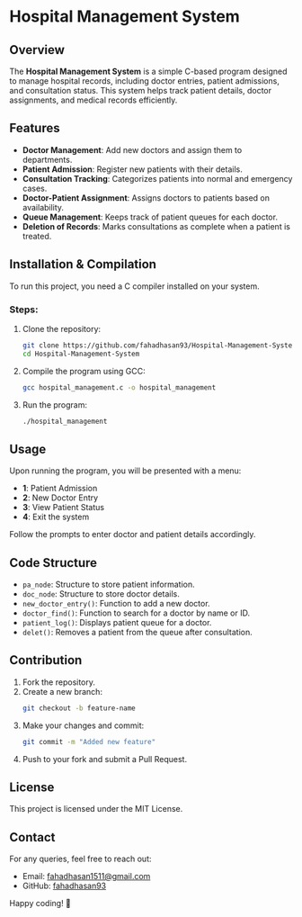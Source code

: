 # Hospital Management System

## Overview
The **Hospital Management System** is a simple C-based program designed to manage hospital records, including doctor entries, patient admissions, and consultation status. This system helps track patient details, doctor assignments, and medical records efficiently.

## Features
- **Doctor Management**: Add new doctors and assign them to departments.
- **Patient Admission**: Register new patients with their details.
- **Consultation Tracking**: Categorizes patients into normal and emergency cases.
- **Doctor-Patient Assignment**: Assigns doctors to patients based on availability.
- **Queue Management**: Keeps track of patient queues for each doctor.
- **Deletion of Records**: Marks consultations as complete when a patient is treated.

## Installation & Compilation
To run this project, you need a C compiler installed on your system.

### Steps:
1. Clone the repository:
   ```sh
   git clone https://github.com/fahadhasan93/Hospital-Management-System.git
   cd Hospital-Management-System
   ```
2. Compile the program using GCC:
   ```sh
   gcc hospital_management.c -o hospital_management
   ```
3. Run the program:
   ```sh
   ./hospital_management
   ```

## Usage
Upon running the program, you will be presented with a menu:
- **1**: Patient Admission
- **2**: New Doctor Entry
- **3**: View Patient Status
- **4**: Exit the system

Follow the prompts to enter doctor and patient details accordingly.

## Code Structure
- `pa_node`: Structure to store patient information.
- `doc_node`: Structure to store doctor details.
- `new_doctor_entry()`: Function to add a new doctor.
- `doctor_find()`: Function to search for a doctor by name or ID.
- `patient_log()`: Displays patient queue for a doctor.
- `delet()`: Removes a patient from the queue after consultation.

## Contribution
1. Fork the repository.
2. Create a new branch:
   ```sh
   git checkout -b feature-name
   ```
3. Make your changes and commit:
   ```sh
   git commit -m "Added new feature"
   ```
4. Push to your fork and submit a Pull Request.

## License
This project is licensed under the MIT License.

## Contact
For any queries, feel free to reach out:
- Email: fahadhasan1511@gmail.com
- GitHub: [fahadhasan93](https://github.com/fahadhasan93)

Happy coding! 🚀

